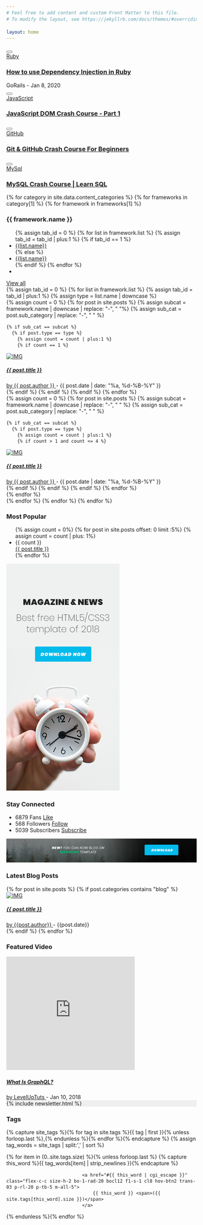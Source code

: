 ```yaml
---
# Feel free to add content and custom Front Matter to this file.
# To modify the layout, see https://jekyllrb.com/docs/themes/#overriding-theme-defaults

layout: home
---
```



<!-- Feature post -->
<section class="bg0">
<div class="container">
<div class="row m-rl--1">
<div class="col-md-6 p-rl-1 p-b-2">
<div class="bg-img1 size-a-3 how1 pos-relative" style="background-image: url(/assets/img/ruby-01.jpg);">
<button class="s-full ab-t-l flex-c-c fs-32 cl0 hov-cl10 trans-03" data-toggle="modal" data-target="#modal-video-01">
<span class="fab fa-youtube"></span>
</button>
<div class="flex-col-e-s s-full p-rl-25 p-tb-20">
<a href="" class="dis-block how1-child2 f1-s-2 cl0 bo-all-1 bocl0 hov-btn1 trans-03 p-rl-5 p-t-2">
Ruby
</a>

<h3 class="how1-child2 m-t-14 m-b-10">
<a href="" class="how-txt1 size-a-6 f1-l-1 cl0 hov-cl10 trans-03">
How to use Dependency Injection in Ruby
</a>
</h3>

<span class="how1-child2">
<span class="f1-s-4 cl11">
 GoRails
</span>

<span class="f1-s-3 cl11 m-rl-3">
-
</span>

<span class="f1-s-3 cl11">
Jan 8, 2020
</span>
</span>
</div>
</div>
</div>

<div class="col-md-6 p-rl-1">
<div class="row m-rl--1">
<div class="col-12 p-rl-1 p-b-2">
<div class="bg-img1 size-a-4 how1 pos-relative" style="background-image: url(/assets/img/javascript_01.jpg);">
<button class="s-full ab-t-l flex-c-c fs-32 cl0 hov-cl10 trans-03" data-toggle="modal" data-target="#modal-video-02">
<span class="fab fa-youtube"></span>
</button>


<div class="flex-col-e-s s-full p-rl-25 p-tb-24">
<a href="#" class="dis-block how1-child2 f1-s-2 cl0 bo-all-1 bocl0 hov-btn1 trans-03 p-rl-5 p-t-2">
JavaScript
</a>

<h3 class="how1-child2 m-t-14">
<a href="blog-detail-01.html" class="how-txt1 size-a-7 f1-l-2 cl0 hov-cl10 trans-03">
JavaScript DOM Crash Course - Part 1
</a>
</h3>
</div>
</div>
</div>

<div class="col-sm-6 p-rl-1 p-b-2">
<div class="bg-img1 size-a-5 how1 pos-relative" style="background-image: url(/assets/img/github-01.jpg);">
<button class="s-full ab-t-l flex-c-c fs-32 cl0 hov-cl10 trans-03" data-toggle="modal" data-target="#modal-video-03">
<span class="fab fa-youtube"></span>
</button>


<div class="flex-col-e-s s-full p-rl-25 p-tb-20">
<a href="#" class="dis-block how1-child2 f1-s-2 cl0 bo-all-1 bocl0 hov-btn1 trans-03 p-rl-5 p-t-2">
GitHub
</a>

<h3 class="how1-child2 m-t-14">
<a href="blog-detail-01.html" class="how-txt1 size-h-1 f1-m-1 cl0 hov-cl10 trans-03">
Git & GitHub Crash Course For Beginners
</a>
</h3>
</div>
</div>
</div>

<div class="col-sm-6 p-rl-1 p-b-2">
<div class="bg-img1 size-a-5 how1 pos-relative" style="background-image: url(/assets/img/mysql-01.jpg);">
<button class="s-full ab-t-l flex-c-c fs-32 cl0 hov-cl10 trans-03" data-toggle="modal" data-target="#modal-video-04">
<span class="fab fa-youtube"></span>
</button>


<div class="flex-col-e-s s-full p-rl-25 p-tb-20">
<a href="#" class="dis-block how1-child2 f1-s-2 cl0 bo-all-1 bocl0 hov-btn1 trans-03 p-rl-5 p-t-2">
MySql
</a>

<h3 class="how1-child2 m-t-14">
<a href="blog-detail-01.html" class="how-txt1 size-h-1 f1-m-1 cl0 hov-cl10 trans-03">
MySQL Crash Course | Learn SQL
</a>
</h3>
</div>
</div>
</div>
</div>
</div>
</div>
</div>
</section>

<!-- Post -->
<section class="bg0 p-t-70">
<div class="container">
<div class="row justify-content-center">
<div class="col-md-10 col-lg-8">

<div class="p-b-20">
{% for category in site.data.content_categories %}
  {% for frameworks in category[1] %}
    {% for framework in frameworks[1] %}  
<!-- Sub-Category -->
<div class="tab01 p-b-20">
<div class="tab01-head how2 how2-cl1 bocl12 flex-s-c m-r-10 m-r-0-sr991">
<!-- Sub-Category tab -->
<h3 class="f1-m-2 cl12 tab01-title">
{{ framework.name }}
</h3>

<!-- Nav tabs -->
<ul class="nav nav-tabs" role="tablist">
    {% assign tab_id = 0 %}
    {% for list in framework.list %}
    {% assign tab_id = tab_id | plus:1 %}     
      {% if tab_id == 1 %}    
<li class="nav-item">
<a class="nav-link active" data-toggle="tab" href="#{{ framework.name | replace: ' ', '-'}}-{{ tab_id }}" role="tab">{{list.name}}</a>
</li>
      {% else %}
<li class="nav-item">
<a class="nav-link" data-toggle="tab" href="#{{ framework.name | replace: ' ', '-'}}-{{ tab_id }}" role="tab">{{list.name}}</a>
</li>      
      {% endif %}
    {% endfor %}

<li class="nav-item-more dropdown dis-none">
<a class="nav-link dropdown-toggle" data-toggle="dropdown" href="#">
<i class="fa fa-ellipsis-h"></i>
</a>

<ul class="dropdown-menu">

</ul>
</li>
</ul>

<!--  -->
<a href="category-01.html" class="tab01-link f1-s-1 cl9 hov-cl10 trans-03">
View all
<i class="fs-12 m-l-5 fa fa-caret-right"></i>
</a>
</div>


<!-- Tab panes -->
<div class="tab-content p-t-35">
<!-- - -->
    {% assign tab_id = 0 %}
    {% for list in framework.list %}
    {% assign tab_id = tab_id | plus:1 %}
    {% assign type = list.name | downcase %}     

<div class="tab-pane fade show active" id="{{ framework.name | replace: ' ', '-'}}-{{ tab_id }}" role="tabpanel">
<div class="row">

<div class="col-sm-6 p-r-25 p-r-15-sr991">
{% assign count = 0 %}
  {% for post in site.posts %}
      {% assign subcat = framework.name | downcase | replace: "-", " "%}
      {% assign sub_cat = post.sub_category | replace: "-", " " %}
      
    {% if sub_cat == subcat %}
      {% if post.type == type %}    
        {% assign count = count | plus:1 %}
        {% if count == 1 %}

<!-- Item post -->	
<div class="m-b-30">
<a href="{{ root_url }}{{ post.url | prepend: site.baseurl }}" class="wrap-pic-w hov1 trans-03">
<img src="{{ post.img }}" alt="IMG" height=260>
</a>

<div class="p-t-20">
<h5 class="p-b-5">
<a href="{{ root_url }}{{ post.url | prepend: site.baseurl }}" class="f1-m-3 cl2 hov-cl10 trans-03">
{{ post.title }}
</a>
</h5>

<span class="cl8">
<a href="#" class="f1-s-4 cl8 hov-cl10 trans-03">
by {{ post.author }}
</a>

<span class="f1-s-3 m-rl-3">
-
</span>

<span class="f1-s-3">
{{ post.date | date: "%a, %d-%B-%Y" }}
</span>
</span>
</div>
</div>
        {% endif %}
      {% endif %}
    {% endif %}
{% endfor %}
</div>

<div class="col-sm-6 p-r-25 p-r-15-sr991">
{% assign count = 0 %}
  {% for post in site.posts %}
      {% assign subcat = framework.name | downcase | replace: "-", " " %}
      {% assign sub_cat = post.sub_category | replace: "-", " " %}
      
    {% if sub_cat == subcat %}
      {% if post.type == type %}        
        {% assign count = count | plus:1 %}
        {% if count > 1 and count <= 4 %}
<!-- Item post -->	
<div class="flex-wr-sb-s m-b-30">
<a href="{{ root_url }}{{ post.url | prepend: site.baseurl }}" class="size-w-1 wrap-pic-w hov1 trans-03">
<img src="{{ post.img }}" alt="IMG" height=75>
</a>

<div class="size-w-2">
<h5 class="p-b-5">
<a href="{{ root_url }}{{ post.url | prepend: site.baseurl }}" class="f1-s-5 cl3 hov-cl10 trans-03">
{{ post.title }}
</a>
</h5>

<span class="cl8">
<a href="#" class="f1-s-6 cl8 hov-cl10 trans-03">
by {{ post.author }}
</a>

<span class="f1-s-3 m-rl-3">
-
</span>

<span class="f1-s-3">
{{ post.date | date: "%a, %d-%B-%Y" }}
</span>
</span>
</div>
</div>
        {% endif %}
      {% endif %}
    {% endif %}
{% endfor %}

</div>
</div>
</div>
{% endfor %}
<!-- - -->

</div>
</div>
    {% endfor %}
  {% endfor %}
{% endfor %}
</div>
</div>

<div class="col-md-10 col-lg-4">
<div class="p-l-10 p-rl-0-sr991 p-b-20">
<!--  -->
<div>
<div class="how2 how2-cl4 flex-s-c">
<h3 class="f1-m-2 cl3 tab01-title">
Most Popular
</h3>
</div>

<ul class="p-t-35">
  {% assign count = 0%}
  {% for post in site.posts offset: 0 limit :5%}
  {% assign count = count | plus: 1%}  
<li class="flex-wr-sb-s p-b-22">
<div class="size-a-8 flex-c-c borad-3 size-a-8 bg9 f1-m-4 cl0 m-b-6">
{{ count }}
</div>

<a href="{{ site_url }}{{ post.url | prepend: site.baseurl }}" class="size-w-3 f1-s-7 cl3 hov-cl10 trans-03">
{{ post.title }}
</a>
</li>
{% endfor %}

</ul>
</div>

<!--  -->
<div class="flex-c-s p-t-8">
<a href="#">
<img class="max-w-full" src="/assets/img/banner-02.jpg" alt="IMG">
</a>
</div>

<!--  -->
<div class="p-t-50">
<div class="how2 how2-cl4 flex-s-c">
<h3 class="f1-m-2 cl3 tab01-title">
Stay Connected
</h3>
</div>

<ul class="p-t-35">
<li class="flex-wr-sb-c p-b-20">
<a href="#" class="size-a-8 flex-c-c borad-3 size-a-8 bg-facebook fs-16 cl0 hov-cl0">
<span class="fab fa-facebook-f"></span>
</a>

<div class="size-w-3 flex-wr-sb-c">
<span class="f1-s-8 cl3 p-r-20">
6879 Fans
</span>

<a href="#" class="f1-s-9 text-uppercase cl3 hov-cl10 trans-03">
Like
</a>
</div>
</li>

<li class="flex-wr-sb-c p-b-20">
<a href="#" class="size-a-8 flex-c-c borad-3 size-a-8 bg-twitter fs-16 cl0 hov-cl0">
<span class="fab fa-twitter"></span>
</a>

<div class="size-w-3 flex-wr-sb-c">
<span class="f1-s-8 cl3 p-r-20">
568 Followers
</span>

<a href="#" class="f1-s-9 text-uppercase cl3 hov-cl10 trans-03">
Follow
</a>
</div>
</li>

<li class="flex-wr-sb-c p-b-20">
<a href="#" class="size-a-8 flex-c-c borad-3 size-a-8 bg-youtube fs-16 cl0 hov-cl0">
<span class="fab fa-youtube"></span>
</a>

<div class="size-w-3 flex-wr-sb-c">
<span class="f1-s-8 cl3 p-r-20">
5039 Subscribers
</span>

<a href="#" class="f1-s-9 text-uppercase cl3 hov-cl10 trans-03">
Subscribe
</a>
</div>
</li>
</ul>
</div>
</div>
</div>
</div>
</div>
</section>

<!-- Banner -->
<div class="container">
<div class="flex-c-c">
<a href="#">
<img class="max-w-full" src="/assets/img/banner-01.jpg" alt="IMG">
</a>
</div>
</div>

<!-- Latest -->
<section class="bg0 p-t-60 p-b-35">
<div class="container">
<div class="row justify-content-center">
<div class="col-md-10 col-lg-8 p-b-20">
<div class="how2 how2-cl4 flex-s-c m-r-10 m-r-0-sr991">
<h3 class="f1-m-2 cl3 tab01-title">
Latest Blog Posts
</h3>
</div>

<div class="row p-t-35">
{% for post in site.posts %}
  {% if post.categories contains "blog" %}
<div class="col-sm-6 p-r-25 p-r-15-sr991">
<!-- Item latest -->	
<div class="m-b-45">
<a href="{{ site_url }}{{post.url | prepend: site.baseurl}}" class="wrap-pic-w hov1 trans-03">
<img src="{{post.img}}" alt="IMG" height=197>
</a>

<div class="p-t-16">
<h5 class="p-b-5">
<a href="{{ site_url }}{{ post.url | prepend: site.baseurl }}" class="f1-m-3 cl2 hov-cl10 trans-03">
{{ post.title }} 
</a>
</h5>

<span class="cl8">
<a href="#" class="f1-s-4 cl8 hov-cl10 trans-03">
by {{post.author}}
</a>

<span class="f1-s-3 m-rl-3">
-
</span>

<span class="f1-s-3">
{{post.date}}
</span>
</span>
</div>
</div>
</div>
  {% endif %}
{% endfor %}

</div>
</div>

<div class="col-md-10 col-lg-4">
<div class="p-l-10 p-rl-0-sr991 p-b-20">
<!-- Video -->
<div class="p-b-55">
<div class="how2 how2-cl4 flex-s-c m-b-35">
<h3 class="f1-m-2 cl3 tab01-title">
Featured Video
</h3>
</div>

<div>
<div class="wrap-pic-w pos-relative">

<iframe width="340" height="300" src="https://www.youtube.com/embed/VjXb3PRL9WI" frameborder="0" allow="accelerometer; autoplay; clipboard-write; encrypted-media; gyroscope; picture-in-picture" allowfullscreen></iframe>
</div>

<div class="p-tb-16 p-rl-25 bg3">
<h5 class="p-b-5">
<a href="#" class="f1-m-3 cl0 hov-cl10 trans-03">
What Is GraphQL?
</a>
</h5>

<span class="cl15">
<a href="https://www.youtube.com/channel/UCyU5wkjgQYGRB0hIHMwm2Sg" target="_blank" class="f1-s-4 cl8 hov-cl10 trans-03">
by  LevelUpTuts
</a>

<span class="f1-s-3 m-rl-3">
-
</span>

<span class="f1-s-3">
Jan 10, 2018
</span>
</span>
</div>
</div>	
</div>

<!-- Subscribe -->
<div class="bg10 p-rl-35 p-t-28 p-b-35 m-b-55" style="background: #efefef;">
        {% include newsletter.html %}
</div>

<!-- Tag -->
<div class="p-b-55">
<div class="how2 how2-cl4 flex-s-c m-b-30">
<h3 class="f1-m-2 cl3 tab01-title">
Tags
</h3>
</div>

<div class="flex-wr-s-s m-rl--5">
{% capture site_tags %}{% for tag in site.tags %}{{ tag | first }}{% unless forloop.last %},{% endunless %}{% endfor %}{% endcapture %}
{% assign tag_words = site_tags | split:',' | sort %}
							
<!--  cycles through tag list and creates header row of all tags used in site with accompanying per-tag counts...-->
  {% for item in (0..site.tags.size) %}{% unless forloop.last %}
    {% capture this_word %}{{ tag_words[item] | strip_newlines }}{% endcapture %}

								<a href="#{{ this_word | cgi_escape }}" class="flex-c-c size-h-2 bo-1-rad-20 bocl12 f1-s-1 cl8 hov-btn2 trans-03 p-rl-20 p-tb-5 m-all-5">
									{{ this_word }} <span>({{ site.tags[this_word].size }})</span>
								</a>
  {% endunless %}{% endfor %}
</div>	
</div>
</div>
</div>
</div>
</div>
</section>

